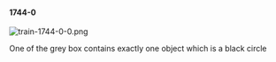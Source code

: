 #### 1744-0
![train-1744-0-0.png](https://github.com/lil-lab/nlvr/raw/master/nlvr/train/images/12/train-1744-0-0.png "train-1744-0-0.png")

One of the grey box contains exactly one object which is a black circle